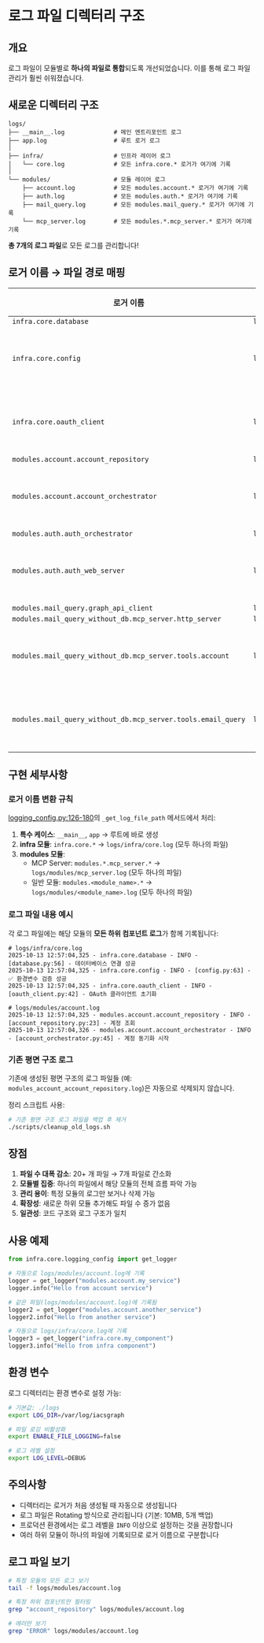 # 로그 파일 디렉터리 구조

## 개요

로그 파일이 모듈별로 **하나의 파일로 통합**되도록 개선되었습니다. 이를 통해 로그 파일 관리가 훨씬 쉬워졌습니다.

## 새로운 디렉터리 구조

```
logs/
├── __main__.log              # 메인 엔트리포인트 로그
├── app.log                   # 루트 로거 로그
│
├── infra/                    # 인프라 레이어 로그
│   └── core.log              # 모든 infra.core.* 로거가 여기에 기록
│
└── modules/                  # 모듈 레이어 로그
    ├── account.log           # 모든 modules.account.* 로거가 여기에 기록
    ├── auth.log              # 모든 modules.auth.* 로거가 여기에 기록
    ├── mail_query.log        # 모든 modules.mail_query.* 로거가 여기에 기록
    └── mcp_server.log        # 모든 modules.*.mcp_server.* 로거가 여기에 기록
```

**총 7개의 로그 파일**로 모든 로그를 관리합니다!

## 로거 이름 → 파일 경로 매핑

| 로거 이름 | 파일 경로 | 비고 |
|-----------|-----------|------|
| `infra.core.database` | `logs/infra/core.log` | |
| `infra.core.config` | `logs/infra/core.log` | ⭐ 같은 파일 |
| `infra.core.oauth_client` | `logs/infra/core.log` | ⭐ 같은 파일 |
| `modules.account.account_repository` | `logs/modules/account.log` | |
| `modules.account.account_orchestrator` | `logs/modules/account.log` | ⭐ 같은 파일 |
| `modules.auth.auth_orchestrator` | `logs/modules/auth.log` | |
| `modules.auth.auth_web_server` | `logs/modules/auth.log` | ⭐ 같은 파일 |
| `modules.mail_query.graph_api_client` | `logs/modules/mail_query.log` | |
| `modules.mail_query_without_db.mcp_server.http_server` | `logs/modules/mcp_server.log` | |
| `modules.mail_query_without_db.mcp_server.tools.account` | `logs/modules/mcp_server.log` | ⭐ 같은 파일 |
| `modules.mail_query_without_db.mcp_server.tools.email_query` | `logs/modules/mcp_server.log` | ⭐ 같은 파일 |

## 구현 세부사항

### 로거 이름 변환 규칙

[logging_config.py:126-180](infra/core/logging_config.py#L126-L180)의 `_get_log_file_path` 메서드에서 처리:

1. **특수 케이스**: `__main__`, `app` → 루트에 바로 생성
2. **infra 모듈**: `infra.core.*` → `logs/infra/core.log` (모두 하나의 파일)
3. **modules 모듈**:
   - MCP Server: `modules.*.mcp_server.*` → `logs/modules/mcp_server.log` (모두 하나의 파일)
   - 일반 모듈: `modules.<module_name>.*` → `logs/modules/<module_name>.log` (모두 하나의 파일)

### 로그 파일 내용 예시

각 로그 파일에는 해당 모듈의 **모든 하위 컴포넌트 로그**가 함께 기록됩니다:

```
# logs/infra/core.log
2025-10-13 12:57:04,325 - infra.core.database - INFO - [database.py:56] - 데이터베이스 연결 성공
2025-10-13 12:57:04,325 - infra.core.config - INFO - [config.py:63] - ✅ 환경변수 검증 성공
2025-10-13 12:57:04,325 - infra.core.oauth_client - INFO - [oauth_client.py:42] - OAuth 클라이언트 초기화

# logs/modules/account.log
2025-10-13 12:57:04,325 - modules.account.account_repository - INFO - [account_repository.py:23] - 계정 조회
2025-10-13 12:57:04,326 - modules.account.account_orchestrator - INFO - [account_orchestrator.py:45] - 계정 동기화 시작
```

### 기존 평면 구조 로그

기존에 생성된 평면 구조의 로그 파일들 (예: `modules_account_account_repository.log`)은 자동으로 삭제되지 않습니다.

정리 스크립트 사용:
```bash
# 기존 평면 구조 로그 파일을 백업 후 제거
./scripts/cleanup_old_logs.sh
```

## 장점

1. **파일 수 대폭 감소**: 20+ 개 파일 → 7개 파일로 간소화
2. **모듈별 집중**: 하나의 파일에서 해당 모듈의 전체 흐름 파악 가능
3. **관리 용이**: 특정 모듈의 로그만 보거나 삭제 가능
4. **확장성**: 새로운 하위 모듈 추가해도 파일 수 증가 없음
5. **일관성**: 코드 구조와 로그 구조가 일치

## 사용 예제

```python
from infra.core.logging_config import get_logger

# 자동으로 logs/modules/account.log에 기록
logger = get_logger("modules.account.my_service")
logger.info("Hello from account service")

# 같은 파일(logs/modules/account.log)에 기록됨
logger2 = get_logger("modules.account.another_service")
logger2.info("Hello from another service")

# 자동으로 logs/infra/core.log에 기록
logger3 = get_logger("infra.core.my_component")
logger3.info("Hello from infra component")
```

## 환경 변수

로그 디렉터리는 환경 변수로 설정 가능:

```bash
# 기본값: ./logs
export LOG_DIR=/var/log/iacsgraph

# 파일 로깅 비활성화
export ENABLE_FILE_LOGGING=false

# 로그 레벨 설정
export LOG_LEVEL=DEBUG
```

## 주의사항

- 디렉터리는 로거가 처음 생성될 때 자동으로 생성됩니다
- 로그 파일은 Rotating 방식으로 관리됩니다 (기본: 10MB, 5개 백업)
- 프로덕션 환경에서는 로그 레벨을 `INFO` 이상으로 설정하는 것을 권장합니다
- 여러 하위 모듈이 하나의 파일에 기록되므로 로거 이름으로 구분합니다

## 로그 파일 보기

```bash
# 특정 모듈의 모든 로그 보기
tail -f logs/modules/account.log

# 특정 하위 컴포넌트만 필터링
grep "account_repository" logs/modules/account.log

# 에러만 보기
grep "ERROR" logs/modules/account.log
```

